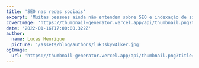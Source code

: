 ```yaml
---
title: 'SEO nas redes sociais'
excerpt: 'Muitas pessoas ainda não entendem sobre SEO e indexação de sites, principalmente quando relacionado ao engajamento nas mídias sociais, então hoje vamos cobrir este tópico para ajudar quem deseja ter um melhor engajamento com suas publicações.'
coverImage: 'https://thumbnail-generator.vercel.app/api/thumbnail.png?title=**SEO**%20em%20redes%20sociais&images=https://www.svgrepo.com/show/45741/search.svg'
date: '2022-01-16T17:00:00.322Z'
author:
  name: Lucas Henrique
  picture: '/assets/blog/authors/luk3skyw4lker.jpg'
ogImage:
  url: 'https://thumbnail-generator.vercel.app/api/thumbnail.png?title=**SEO**%20em%20redes%20sociais&images=https://www.svgrepo.com/show/45741/search.svg'
---
```

